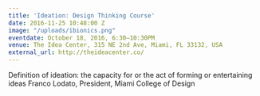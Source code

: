 ```yaml
---
title: 'Ideation: Design Thinking Course'
date: 2016-11-25 10:48:00 Z
image: "/uploads/ibionics.png"
eventdate: October 18, 2016, 6:30–10:30PM
venue: The Idea Center, 315 NE 2nd Ave, Miami, FL 33132, USA
external_url: http://theideacenter.co/
---
```


Definition of ideation: the capacity for or the act of forming or entertaining ideas
Franco Lodato, President, Miami College of Design